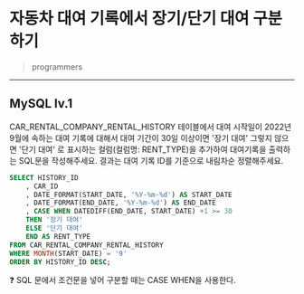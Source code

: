 # 자동차 대여 기록에서 장기/단기 대여 구분하기

> programmers
> 

---

## MySQL lv.1
CAR_RENTAL_COMPANY_RENTAL_HISTORY 테이블에서 대여 시작일이 2022년 9월에 속하는 대여 기록에 대해서 대여 기간이 30일 이상이면 '장기 대여' 그렇지 않으면 '단기 대여' 로 표시하는 컬럼(컬럼명: RENT_TYPE)을 추가하여 대여기록을 출력하는 SQL문을 작성해주세요. 결과는 대여 기록 ID를 기준으로 내림차순 정렬해주세요.

```sql
SELECT HISTORY_ID
    , CAR_ID
    , DATE_FORMAT(START_DATE, '%Y-%m-%d') AS START_DATE
    , DATE_FORMAT(END_DATE, '%Y-%m-%d') AS END_DATE
    , CASE WHEN DATEDIFF(END_DATE, START_DATE) +1 >= 30 
    THEN '장기 대여'
    ELSE '단기 대여'
    END AS RENT_TYPE
FROM CAR_RENTAL_COMPANY_RENTAL_HISTORY
WHERE MONTH(START_DATE) = '9'
ORDER BY HISTORY_ID DESC;
```
<aside>
❓ SQL 문에서 조건문을 넣어 구분할 때는 CASE WHEN을 사용한다.
</aside>
